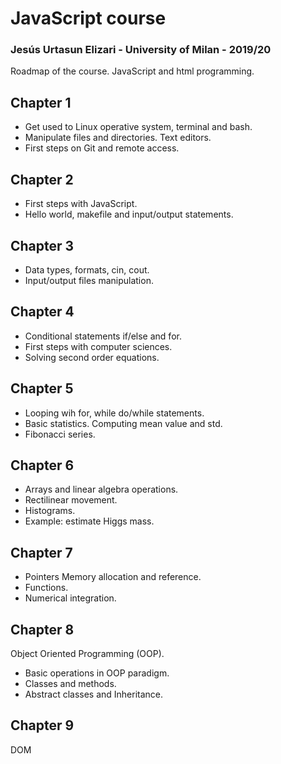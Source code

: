 # JavaScript course

### Jesús Urtasun Elizari - University of Milan - 2019/20

Roadmap of the course. JavaScript and html programming.

## Chapter 1

- Get used to Linux operative system, terminal and bash.
- Manipulate files and directories. Text editors.
- First steps on Git and remote access.

## Chapter 2

- First steps with JavaScript.
- Hello world, makefile and input/output statements.

## Chapter 3

- Data types, formats, cin, cout.
- Input/output files manipulation.

## Chapter 4

- Conditional statements if/else and for.
- First steps with computer sciences.
- Solving second order equations.

## Chapter 5

- Looping wih for, while do/while statements.
- Basic statistics. Computing mean value and std.
- Fibonacci series.

## Chapter 6

- Arrays and linear algebra operations.
- Rectilinear movement.
- Histograms.
- Example: estimate Higgs mass.

## Chapter 7

- Pointers Memory allocation and reference.
- Functions.
- Numerical integration.

## Chapter 8

Object Oriented Programming (OOP).

- Basic operations in OOP paradigm.
- Classes and methods.
- Abstract classes and Inheritance.

## Chapter 9

DOM